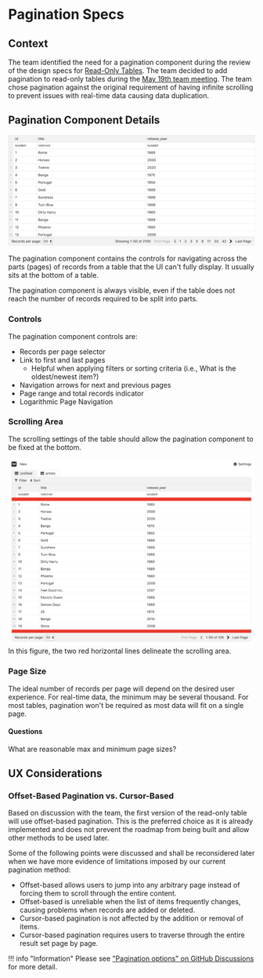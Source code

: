 # Pagination Specs

## Context
The team identified the need for a pagination component during the review of the design specs for [Read-Only Tables](/archive/product/design/specs/read-only-table). The team decided to add pagination to read-only tables during the [May 19th team meeting](/team/meeting-notes/2021/05/2021-05). The team chose pagination against the original requirement of having infinite scrolling to prevent issues with real-time data causing data duplication.

## Pagination Component Details
![](/assets/archive/product/design/specs/pagination/HyZR_lN9d.png)


The pagination component contains the controls for navigating across the parts (pages) of records from a table that the UI can't fully display. It usually sits at the bottom of a table.

The pagination component is always visible, even if the table does not reach the number of records required to be split into parts.

### Controls
The pagination component controls are:

- Records per page selector
- Link to first and last pages
    - Helpful when applying filters or sorting criteria (i.e., What is the oldest/newest item?)
- Navigation arrows for next and previous pages
- Page range and total records indicator
- Logarithmic Page Navigation

### Scrolling Area
The scrolling settings of the table should allow the pagination component to be fixed at the bottom.

![](/assets/archive/product/design/specs/pagination/1oghfOu.png)
In this figure, the two red horizontal lines delineate the scrolling area.

### Page Size
The ideal number of records per page will depend on the desired user experience. For real-time data, the minimum may be several thousand. For most tables, pagination won't be required as most data will fit on a single page.

#### Questions
What are reasonable max and minimum page sizes?

## UX Considerations

### Offset-Based Pagination vs. Cursor-Based
Based on discussion with the team, the first version of the read-only table will use offset-based pagination. This is the preferred choice as it is already implemented and does not prevent the roadmap from being built and allow other methods to be used later.

Some of the following points were discussed and shall be reconsidered later when we have more evidence of limitations imposed by our current pagination method:

- Offset-based allows users to jump into any arbitrary page instead of forcing them to scroll through the entire content.
- Offset-based is unreliable when the list of items frequently changes, causing problems when records are added or deleted.
- Cursor-based pagination is not affected by the addition or removal of items.
- Cursor-based pagination requires users to traverse through the entire result set page by page.

!!! info "Information"
    Please see ["Pagination options" on GitHub Discussions](https://github.com/mathesar-foundation/mathesar/discussions/177) for more detail.

